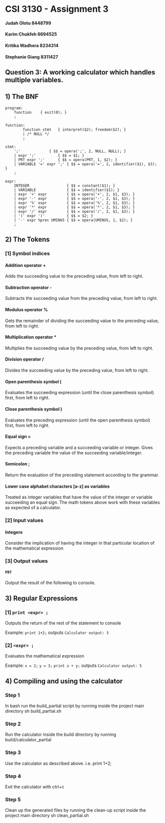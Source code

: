 # CSI 3130 - Assignment 3
#### Judah Olotu 8448799
#### Karim Chukfeh 6694525
#### Kritika Wadhera 8234314
#### Stephanie Giang 8311427

## Question 3: A working calculator which handles multiple variables.


## 1) The BNF
```BNF
program:
    function	{ exit(0); }
    ;

function:
        function stmt   { interpret($2); freedom($2); }
        | /* NULL */
        ;

stmt:
    ';'				{ $$ = opera(';', 2, NULL, NULL); }
    | expr ';'			{ $$ = $1; }
    | PRT expr ';'		{ $$ = opera(PRT, 1, $2); }
    | VARIABLE '=' expr ';'	{ $$ = opera('=', 2, identifier($1), $3); }
    ;

expr:
    INTEGER                 { $$ = constant($1); }
    | VARIABLE              { $$ = identifier($1); }
    | expr '+' expr         { $$ = opera('+', 2, $1, $3); }
    | expr '-' expr         { $$ = opera('-', 2, $1, $3); }
    | expr '%' expr         { $$ = opera('%', 2, $1, $3); }
    | expr '*' expr         { $$ = opera('*', 2, $1, $3); }
    | expr '/' expr         { $$ = opera('/', 2, $1, $3); }
    | '(' expr ')'          { $$ = $2; }
    | '-' expr %prec UMINUS { $$ = opera(UMINUS, 1, $2); }
    ;

```
## 2) The Tokens

### [1] Symbol indices
#### Addition operator  +
Adds the succeeding value to the preceding value, from left to right.


#### Subtraction operator  -
Subtracts the succeeding value from the preceding value, from left to right.


#### Modulus operator  %
Gets the remainder of dividing the succeeding value to the preceding value, from left to right.


#### Multiplication operator  *
Multiplies the succeeding value by the preceding value, from left to right.


#### Division operator  /
Divides the succeeding value by the preceding value, from left to right.


#### Open parenthesis symbol (
Evaluates the succeeding expression (until the close parenthesis symbol) first, from left to right.


#### Close parenthesis symbol )
Evaluates the preceding expression (until the open parenthesis symbol) first, from left to right.


#### Equal sign =
Expects a preceding variable and a succeeding variable or integer.
Gives the preceding variable the value of the succeeding variable/integer.


#### Semicolon ;
Return the evaluation of the preceding statement according to the grammar.


#### Lower case alphabet characters [a-z] as variables
Treated as integer variables that have the value of the integer or variable succeeding an equal sign.
The math tokens above work with these variables as expected of a calculator.

### [2] Input values
#### Integers
Consider the implication of having the integer in that particular location of the mathematical expression

### [3] Output values
#### `PRT`
Output the result of the following to console.

## 3) Regular Expressions

### [1] `print <expr> ;`
Outputs the return of the rest of the statement to console

Example:
`print 1+2;`
outputs
`Calculator output: 3`

### [2] `<expr> ;`
Evaluates the mathematical expression

Example:
`x = 2;`
`y = 3;`
`print x + y;`
outputs
`Calculator output: 5`


## 4) Compiling and using the calculator
### Step 1
In bash run the build_partial script by running inside the project main directory
  sh build_partial.sh

### Step 2
Run the calculator inside the build directory by running
   build/calculator_partial

### Step 3
Use the calculator as described above. i.e.
     print 1+2;

### Step 4
Exit the calculator with
     ctrl+c

### Step 5
Clean up the generated files by running the clean-up script inside the project main directory
     sh clean_partial.sh
